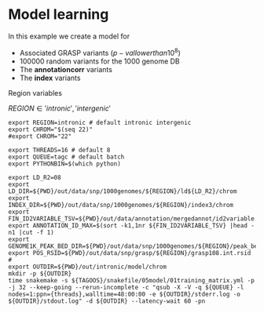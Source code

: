 # Model learning

In this example we create a model for

- Associated GRASP variants ($p-val lower than 10^8$)
- 100000 random variants for the 1000 genome DB
- The __annotationcorr__ variants
- The __index__ variants


Region variables

$REGION \in {'intronic', 'intergenic'}$

~~~
export REGION=intronic # default intronic intergenic
export CHROM="$(seq 22)"
#export CHROM="22"
~~~

~~~
export THREADS=16 # default 8
export QUEUE=tagc # default batch
export PYTHONBIN=$(which python)
~~~

~~~
export LD_R2=08
export LD_DIR=${PWD}/out/data/snp/1000genomes/${REGION}/ld${LD_R2}/chrom
export INDEX_DIR=${PWD}/out/data/snp/1000genomes/${REGION}/index3/chrom
export FIN_ID2VARIABLE_TSV=${PWD}/out/data/annotation/mergedannot/id2variable.tsv
export ANNOTATION_ID_MAX=$(sort -k1,1nr ${FIN_ID2VARIABLE_TSV} |head -n1 |cut -f 1)
export GENOME1K_PEAK_BED_DIR=${PWD}/out/data/snp/1000genomes/${REGION}/peak_bed
export POS_RSID=${PWD}/out/data/snp/grasp/${REGION}/grasp108.int.rsid
#
export OUTDIR=${PWD}/out/intronic/model/chrom
mkdir -p ${OUTDIR}
time snakemake -s ${TAGOOS}/snakefile/05model/01training_matrix.yml -p -j 32 --keep-going --rerun-incomplete -c "qsub -X -V -q ${QUEUE} -l nodes=1:ppn={threads},walltime=48:00:00 -e ${OUTDIR}/stderr.log -o ${OUTDIR}/stdout.log" -d ${OUTDIR} --latency-wait 60 -pn
~~~


